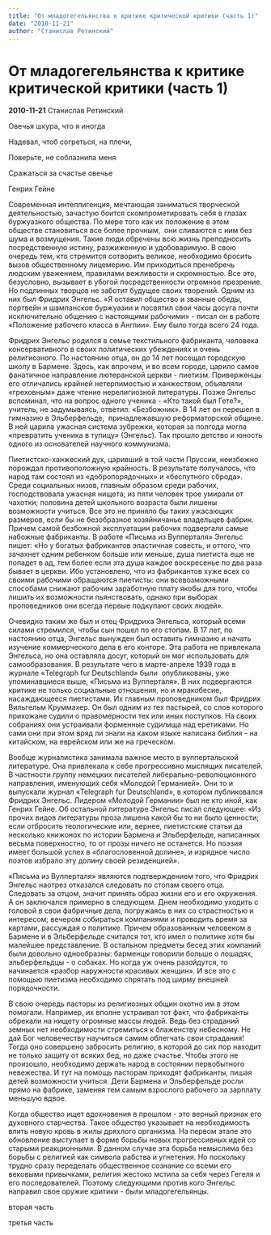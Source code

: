 ```yaml
---
title: "От младогегельянства к критике критической критики (часть 1)"
date: "2010-11-21"
author: "Станислав Ретинский"
---
```


# От младогегельянства к критике критической критики (часть 1)

**2010-11-21** Станислав Ретинский

Овечья шкура, что я иногда 

 Надевал, чтоб согреться, на плечи, 

 Поверьте, не соблазнила меня

 Сражаться за счастье овечье

Генрих Гейне

Современная интеллигенция, мечтающая заниматься творческой деятельностью, зачастую боится скомпрометировать себя в глазах буржуазного общества. По мере того как их положение в этом обществе становиться все более прочным,  они сливаются с ним без шума и возмущения. Такие люди обречены всю жизнь преподносить посредственную истину, разжиженную и удобоваримую. В свою очередь тем, кто стремится сотворить великое, необходимо бросить вызов общественному лицемерию. Им приходиться пренебречь людским уважением, правилами вежливости и скромностью. Все это, безусловно, вызывает в убогой посредственности огромное презрение. Но подлинных творцов не заботит будущее своих творений. Одним из них был Фридрих Энгельс. «Я оставил общество и званные обеды, портвейн и шампанское буржуазии и посвятил свои часы досуга почти исключительно общению с настоящими рабочими» - писал он в работе «Положение рабочего класса в Англии». Ему было тогда всего 24 года.

Фридрих Энгельс родился в семье текстильного фабриканта, человека консервативного в своих политических убеждениях и очень религиозного. По настоянию отца, он до 14 лет посещал городскую школу в Бармене. Здесь, как впрочем, и во всем городе, царило самое фанатичное направление лютеранской церкви - пиетизм. Приверженцы его отличались крайней нетерпимостью и ханжеством, объявляли «греховным» даже чтение нерелигиозной литературы. Позже Энгельс вспоминал, что на вопрос одного ученика - «Кто такой был Гете?», учитель, не задумываясь, ответил: «Безбожник». В 14 лет он перешел в гимназию в Эльберфельде,  принадлежавшую реформаторской общине. В ней царила ужасная система зубрежки, которая за полгода могла «превратить ученика в тупицу» (Энгельс). Так прошло детство и юность одного из основателей научного коммунизма. 

Пиетистско-ханжеский дух, царивший в той части Пруссии, неизбежно порождал противоположную крайность. В результате получалось, что народ там состоял из «добропорядочных» и «беспутного сброда». Среди социальных низов, главным образом среди рабочих, господствовала ужасная нищета; из пяти человек трое умирали от чахотки; половина детей школьного возраста были лишены возможности учиться. Все это не приняло бы таких ужасающих размеров, если бы не безобразное хозяйничанье владельцев фабрик. Причем самой безбожной эксплуатации рабочих подвергали самые набожные фабриканты. В работе «Письма из Вупперталя» Энгельс пишет: «Но у богатых фабрикантов эластичная совесть, и оттого, что зачахнет одним ребенком больше или меньше, душа пиетиста еще не попадет в ад, тем более если эта душа каждое воскресенье по два раза бывает в церкви. Ибо установлено, что из фабрикантов хуже всех со своими рабочими обращаются пиетисты: они всевозможными способами снижают рабочим заработную плату якобы для того, чтобы лишить их возможности пьянствовать, однако при выборах проповедников они всегда первые подкупают своих людей». 

Очевидно таким же был и отец Фридриха Энгельса, который всеми силами стремился, чтобы сын пошел по его стопам. В 17 лет, по настоянию отца, Энгельс вынужден был оставить гимназию и начать изучение коммерческого дела в его конторе. Эта работа не привлекала Энгельса, но она оставляла досуг, который он мог использовать для самообразования. В результате чего в марте-апреле 1939 года в журнале «Telegraph fur Deutschland» были  опубликованы, уже упоминавшиеся выше, «Письма из Вупперталя». В них подвергаются критике не только социальные отношения, но и мракобесие, насаждающееся пиетистами. Их главным проповедником был Фридрих Вильгельм Круммахер. Он был одним из тех пастырей, со слов которого прихожане судили о правомерности тех или иных поступков. На своих собраниях они устраивали форменные судилища над еретиками. Но сами они при этом вряд ли знали на каком языке написана библия - на китайском, на еврейском или же на греческом.   

Вообще журналистика занимала важное место в вуппертальской литературе. Она привлекала к себе прогрессивно мыслящих писателей. В частности группу немецких писателей либерально-революционного направления, именующих себя «Молодой Германией». Они то и выпускали журнал «Telegraph fur Deutschland», в котором публиковался Фридрих Энгельс. Лидером «Молодой Германии» был не кто иной, как Генрих Гейне. Об остальной литературе Энгельс писал следующее: «Из прочих видов литературы проза лишена какой бы то ни было ценности; если отбросить теологические или, вернее, пиетистские статьи да несколько книжонок по истории Бармена и Эльберфельде, написанных весьма поверхностно, то от прозы ничего не останется. Но поэзия имеет большой успех в «благословенной долине», и изрядное число поэтов избрало эту долину своей резиденцией».

«Письма из Вупперталя» являются подтверждением того, что Фридрих Энгельс наотрез отказался следовать по стопам своего отца. Следовать за отцом, значит принять образ жизни его и его окружения. А он заключался примерно в следующем. Днем необходимо уходить с головой в свои фабричные дела, погружаясь в них со страстностью и интересом; вечером собираться компаниями и проводить время за картами, рассуждая о политике. Причем образованным человеком в Бармене и в Эльберфельде считался тот, кто имел о политике хотя бы малейшее представление. В остальном предметы бесед этих компаний были довольно однообразны: барменцы говорили больше о лошадях, эльберфельдцы - о собаках. Но когда уж очень разойдутся, то начинается «разбор наружности красивых женщин». И все это с помощью пиетизма необходимо спрятать под ширму внешней порядочности.

В свою очередь пасторы из религиозных общин охотно им в этом помогали. Например, их вполне устраивал тот факт, что фабриканты обрекали на нищету огромные массы людей. Ведь без страданий земных нет необходимости стремиться к блаженству небесному. Не дай Бог человечеству научиться самим облегчать свои страдания! Тогда оно совершено забросить религию, в которой до сих пор находит не только защиту от всяких бед, но даже счастье. Чтобы этого не произошло, необходимо держать народ в состоянии первобытного невежества. И тут на помощь пасторам приходят фабриканты, лишая детей возможности учиться. Дети Бармена и Эльберфельде росли прямо на фабрике, заменяя тем самым взрослого рабочего за зарплату меньшую вдвое.

Когда общество ищет вдохновения в прошлом - это верный признак его духовного старчества. Такое общество указывает на необходимость влить новую кровь в жилы дряхлого организма. На первом этапе это обновление выступает в форме борьбы новых прогрессивных идей со старыми реакционными. В данном случае эта борьба немыслима без борьбы с религией как символа рабства и угнетения. Но поскольку трудно сразу переделать общественное сознание со всеми его вековыми привычками, религия жестоко мстила за себя через Гегеля и его последователей. Поэтому следующими против кого Энгельс направил свое оружие критики - были младогегельянцы.

вторая часть

третья часть